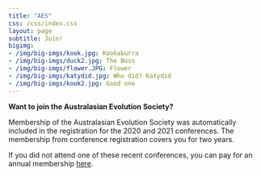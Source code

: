 ```yaml
---
title: "AES"
css: /css/index.css
layout: page
subtitle: Join!
bigimg:
- /img/big-imgs/kook.jpg: Kookaburra
- /img/big-imgs/duck2.jpg: The Boss
- /img/big-imgs/flower.JPG: Flower
- /img/big-imgs/katydid.jpg: Who did? Katydid
- /img/big-imgs/kook2.jpg: Good one
---
```


**Want to join the Australasian Evolution Society?**

Membership of the Australasian Evolution Society was automatically included in the registration for the 2020 and 2021 conferences. The membership from conference registration covers you for two years.

If you did not attend one of these recent conferences, you can pay for an annual membership [here](https://aes.corsizio.com/c/623ce1d83b5782883219ce9a).
